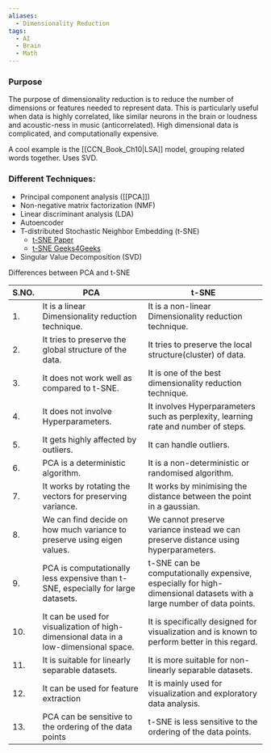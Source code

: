 ```yaml
---
aliases:
  - Dimensionality Reduction
tags:
  - AI
  - Brain
  - Math
---
```





### Purpose
The purpose of dimensionality reduction is to reduce the number of dimensions or features needed to represent data. This is particularly useful when data is highly correlated, like similar neurons in the brain or loudness and acoustic-ness in music (anticorrelated).
High dimensional data is complicated, and computationally expensive.

A cool example is the [[CCN_Book_Ch10|LSA]] model, grouping related words together. Uses SVD.

### Different Techniques:
- Principal component analysis ([[PCA]])
- Non-negative matrix factorization (NMF)
- Linear discriminant analysis (LDA)
- Autoencoder
- T-distributed Stochastic Neighbor Embedding (t-SNE)
	- [t-SNE Paper](https://www.jmlr.org/papers/volume9/vandermaaten08a/vandermaaten08a.pdf)
	- [t-SNE Geeks4Geeks](https://www.geeksforgeeks.org/ml-t-distributed-stochastic-neighbor-embedding-t-sne-algorithm/)
- Singular Value Decomposition (SVD)




Differences between PCA and t-SNE

|S.NO.|PCA|t-SNE|
|---|---|---|
|1.|It is a linear Dimensionality reduction technique.|It is a non-linear Dimensionality reduction technique.|
|2.|It tries to preserve the global structure of the data.|It tries to preserve the local structure(cluster) of data.|
|3.|It does not work well as compared to t-SNE.|It is one of the best dimensionality reduction technique.|
|4.|It does not involve Hyperparameters.|It involves Hyperparameters such as perplexity, learning rate and number of steps.|
|5.|It gets highly affected by outliers.|It can handle outliers.|
|6.|PCA is a deterministic algorithm.|It is a non-deterministic or randomised algorithm.|
|7.|It works by rotating the vectors for preserving variance.|It works by minimising the distance between the point in a gaussian.|
|8.|We can find decide on how much variance to preserve using eigen values.|We cannot preserve variance instead we can preserve distance using hyperparameters.|
|9.|PCA is computationally less expensive than t-SNE, especially for large datasets.|t-SNE can be computationally expensive, especially for high-dimensional datasets with a large number of data points.|
|10.|It can be used for visualization of high-dimensional data in a low-dimensional space.|It is specifically designed for visualization and is known to perform better in this regard.|
|11.|It is suitable for linearly separable datasets.|It is more suitable for non-linearly separable datasets.|
|12.|It can be used for feature extraction|It is mainly used for visualization and exploratory data analysis.|
|13.|PCA can be sensitive to the ordering of the data points|t-SNE is less sensitive to the ordering of the data points.|